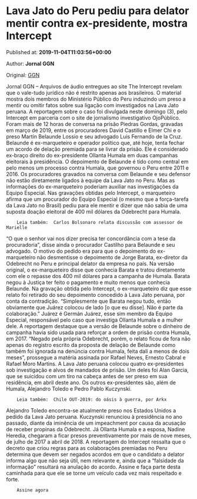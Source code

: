 
# Lava Jato do Peru pediu para delator mentir contra ex-presidente, mostra Intercept

Published at: **2019-11-04T11:03:56+00:00**

Author: **Jornal GGN**

Original: [GGN](https://jornalggn.com.br/justica/lava-jato-do-peru-pediu-para-delator-mentir-contra-ex-presidente-mostra-intercept/)

Jornal GGN – Arquivos de áudio entregues ao site The Intercept revelam que o vale-tudo jurídico não é restrito apenas aos brasileiros. O material mostra dois membros do Ministério Público do Peru induzindo um preso a mentir ou omitir fatos sobre sua ligação com investigados na Lava Jato peruana.
A reportagem sobre o caso foi divulgada neste domingo (3), pelo Intercept em parceria com o site de jornalismo investigativo OjoPúblico. Foram mais de 12 horas de conversa na prisão Piedras Gordas, gravadas em março de 2019, entre os procuradores David Castillo e Elmer Chi e o preso Martín Belaunde Lossio e seu advogado Luis Fernando de la Cruz.
Belaunde é ex-marqueteiro e operador político que, até hoje, tenta fechar um acordo de delação premiada para se livrar da prisão. Ele é considerado ex-braço direito do ex-presidente Ollanta Humala em duas campanhas eleitorais à presidência. O depoimento de Belaunde é tido como central em pelo menos um processo contra Humala, que governou o Peru entre 2011 e 2016.
Os procuradores gravados na conversa com Belaunde e seu defensor não estão diretamente ligados à equipe da Lava Jato no Peru. Mas as informações do ex-marqueteiro poderiam auxiliar nas investigações da Equipo Especial.
Nas gravações obtidas pelo Intercept, o marqueteiro afirma que um procurador do Equipo Especial (o mesmo que a força-tarefa da Lava Jato no Brasil) pediu para ele mentir e dizer que não sabia de uma suposta doação eleitoral de 400 mil dólares da Odebrecht para Humala.

        Leia também:  Carlos Bolsonaro relata discussão com assessor de Marielle
      
“O que o senhor vai nos dizer precisa ter concordância com a tese da procuradoria”, disse ainda o procurador Castilho para Belaunde e seu advogado. O motivo do pedido era para que o depoimento do ex-marqueteiro não desmentisse o depoimento de Jorge Barata, ex-diretor da Odebrecht no Peru e principal delator da empresa no país.
Na versão original, o ex-marqueteiro disse que conhecia Barata e tratou diretamente com ele o repasse dos 400 mil dólares para a campanha de Humala. Barata negou à Justiça ter feito o pagamento e muito menos que conhecia Belaunde.
Na gravação obtida pelo Intercept, o ex-marqueteiro diz que esse relato foi retirado do seu depoimento concedido à Lava Jato peruana, por conta da contradição. “Simplesmente que Barata negou tudo, então obviamente que Juárez colocou de lado [o que eu disse]. Não é parte da colaboração.”
Juárez é Germán Juárez, esse sim membro da Equipo Especial, responsável pelo caso que investiga Ollanta Humala e a mulher dele.
A reportagem destaque que a versão de Belaunde sobre o dinheiro de campanha havia sido usada para reforçar a ordem de prisão contra Humala, em 2017. “Negado pela própria Odebrecht, porém, o relato ficou de fora não apenas do registro escrito da proposta de delação de Belaunde como também foi ignorada na denúncia contra Humala, feita dali a menos de dois meses”, prossegue a matéria assinada por Rafael Neves, Ernesto Cabral e Rafael Moro Martins.
A Lava Jato peruana colocou quatro ex-presidentes sob investigação e alvos de mandados de prisão. Um deles foi Alan Garcia, que se suicidou com um tiro na cabeça antes de ser preso em sua residência, em abril deste ano. Os outros ex-presidentes são, além de Humala, Alejandro Toledo e Pedro Pablo Kuczynski.

        Leia também:  Chile OUT-2019: do oásis à guerra, por Arkx
      
Alejandro Toledo encontra-se atualmente preso nos Estados Unidos a pedido da Lava Jato peruana. Kuczynski renunciou à presidência no ano passado, diante da iminência de um impeachment por causa da acusação de receber propinas da Odebrecht.
Já Ollanta Humala e a esposa, Nadine Heredia, chegaram a ficar presos preventivamente por mais de nove meses, de julho de 2017 a abril de 2018.
A reportagem do Intercept ressalta que o decreto que criou regras para as colaborações premiadas no Peru determina que devem ser negados acordos em que o candidato a delator informa algo que não seja útil, nem relevante e, ainda que a “falsidade da informação” resultará na anulação do acordo.
Assine e faça parte desta caminhada para que ele se torne um veículo cada vez mais respeitado e forte.

        Assine agora
      

